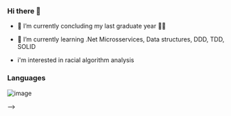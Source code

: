### Hi there 👋

- 🔭 I’m currently concluding my last graduate year :technologist:

- 🌱 I’m currently learning .Net Microsservices, Data structures, DDD, TDD, SOLID

- i'm interested in racial algorithm analysis

### Languages

![image](https://user-images.githubusercontent.com/46224297/160220563-31e10bd1-2945-408c-b29b-3c4bdf999c27.png)

-->
